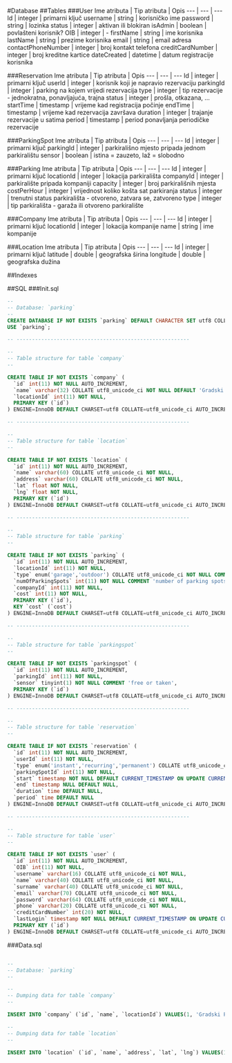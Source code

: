 #Database
##Tables
###User
Ime atributa | Tip atributa | Opis
--- | --- | ---
Id | integer | primarni ključ
username | string | korisničko ime
password | string | lozinka
status | integer | aktivan ili blokiran
isAdmin | boolean | povlašteni korisnik?
OIB | integer | -
firstName | string | ime korisnika
lastName | string | prezime korisnika
email | string | email adresa
contactPhoneNumber | integer | broj kontakt telefona
creditCardNumber | integer | broj kreditne kartice
dateCreated | datetime | datum registracije korisnika

###Reservation
Ime atributa | Tip atributa | Opis
--- | --- | ---
Id | integer | primarni ključ
userId | integer | korisnik koji je napravio rezervaciju
parkingId | integer | parking na kojem vrijedi rezervacija
type | integer | tip rezervacije - jednokratna, ponavljajuća, trajna
status | integer | prošla, otkazana, ...
startTime | timestamp | vrijeme kad registracija počinje
endTime | timestamp | vrijeme kad rezervacija završava
duration | integer | trajanje rezervacije u satima
period | timestamp | period ponavljanja periodičke rezervacije

###ParkingSpot
Ime atributa | Tip atributa | Opis
--- | --- | ---
Id | integer | primarni ključ
parkingId | integer | parkirališno mjesto pripada jednom parkiralištu
sensor | boolean | istina = zauzeto, laž = slobodno

###Parking
Ime atributa | Tip atributa | Opis
--- | --- | ---
Id | integer | primarni ključ
locationId | integer | lokacija parkirališta
companyId | integer | parkiralište pripada kompaniji
capacity | integer | broj parkirališnih mjesta
costPerHour | integer | vrijednost koliko košta sat parkiranja
status | integer | trenutni status parkirališta - otvoreno, zatvara se, zatvoreno
type | integer | tip parkirališta - garaža ili otvoreno parkiralište

###Company
Ime atributa | Tip atributa | Opis
--- | --- | ---
Id | integer | primarni ključ
locationId | integer | lokacija kompanije
name | string | ime kompanije

###Location
Ime atributa | Tip atributa | Opis
--- | --- | ---
Id | integer | primarni ključ
latitude | double | geografska širina
longitude | double | geografska dužina

##Indexes

##SQL 
###Init.sql
``` sql
--
-- Database: `parking`
--
CREATE DATABASE IF NOT EXISTS `parking` DEFAULT CHARACTER SET utf8 COLLATE utf8_unicode_ci;
USE `parking`;

-- --------------------------------------------------------

--
-- Table structure for table `company`
--

CREATE TABLE IF NOT EXISTS `company` (
  `id` int(11) NOT NULL AUTO_INCREMENT,
  `name` varchar(32) COLLATE utf8_unicode_ci NOT NULL DEFAULT 'Gradski Parking d.o.o.',
  `locationId` int(11) NOT NULL,
  PRIMARY KEY (`id`)
) ENGINE=InnoDB DEFAULT CHARSET=utf8 COLLATE=utf8_unicode_ci AUTO_INCREMENT=1 ;

-- --------------------------------------------------------

--
-- Table structure for table `location`
--

CREATE TABLE IF NOT EXISTS `location` (
  `id` int(11) NOT NULL AUTO_INCREMENT,
  `name` varchar(60) COLLATE utf8_unicode_ci NOT NULL,
  `address` varchar(60) COLLATE utf8_unicode_ci NOT NULL,
  `lat` float NOT NULL,
  `lng` float NOT NULL,
  PRIMARY KEY (`id`)
) ENGINE=InnoDB DEFAULT CHARSET=utf8 COLLATE=utf8_unicode_ci AUTO_INCREMENT=1 ;

-- --------------------------------------------------------

--
-- Table structure for table `parking`
--

CREATE TABLE IF NOT EXISTS `parking` (
  `id` int(11) NOT NULL AUTO_INCREMENT,
  `locationId` int(11) NOT NULL,
  `type` enum('garage','outdoor') COLLATE utf8_unicode_ci NOT NULL COMMENT 'garaza or otvoreno parkiraliste',
  `numOfParkingSpots` int(11) NOT NULL COMMENT 'number of parking spots',
  `companyId` int(11) NOT NULL,
  `cost` int(11) NOT NULL,
  PRIMARY KEY (`id`),
  KEY `cost` (`cost`)
) ENGINE=InnoDB DEFAULT CHARSET=utf8 COLLATE=utf8_unicode_ci AUTO_INCREMENT=1 ;

-- --------------------------------------------------------

--
-- Table structure for table `parkingspot`
--

CREATE TABLE IF NOT EXISTS `parkingspot` (
  `id` int(11) NOT NULL AUTO_INCREMENT,
  `parkingId` int(11) NOT NULL,
  `sensor` tinyint(1) NOT NULL COMMENT 'free or taken',
  PRIMARY KEY (`id`)
) ENGINE=InnoDB DEFAULT CHARSET=utf8 COLLATE=utf8_unicode_ci AUTO_INCREMENT=1 ;

-- --------------------------------------------------------

--
-- Table structure for table `reservation`
--

CREATE TABLE IF NOT EXISTS `reservation` (
  `id` int(11) NOT NULL AUTO_INCREMENT,
  `userId` int(11) NOT NULL,
  `type` enum('instant','recurring','permanent') COLLATE utf8_unicode_ci NOT NULL,
  `parkingSpotId` int(11) NOT NULL,
  `start` timestamp NOT NULL DEFAULT CURRENT_TIMESTAMP ON UPDATE CURRENT_TIMESTAMP,
  `end` timestamp NULL DEFAULT NULL,
  `duration` time DEFAULT NULL,
  `period` time DEFAULT NULL
) ENGINE=InnoDB DEFAULT CHARSET=utf8 COLLATE=utf8_unicode_ci AUTO_INCREMENT=1 ;

-- --------------------------------------------------------

--
-- Table structure for table `user`
--

CREATE TABLE IF NOT EXISTS `user` (
  `id` int(11) NOT NULL AUTO_INCREMENT,
  `OIB` int(11) NOT NULL,
  `username` varchar(16) COLLATE utf8_unicode_ci NOT NULL,
  `name` varchar(40) COLLATE utf8_unicode_ci NOT NULL,
  `surname` varchar(40) COLLATE utf8_unicode_ci NOT NULL,
  `email` varchar(70) COLLATE utf8_unicode_ci NOT NULL,
  `password` varchar(64) COLLATE utf8_unicode_ci NOT NULL,
  `phone` varchar(20) COLLATE utf8_unicode_ci NOT NULL,
  `creditCardNumber` int(20) NOT NULL,
  `lastLogin` timestamp NOT NULL DEFAULT CURRENT_TIMESTAMP ON UPDATE CURRENT_TIMESTAMP,
  PRIMARY KEY (`id`)
) ENGINE=InnoDB DEFAULT CHARSET=utf8 COLLATE=utf8_unicode_ci AUTO_INCREMENT=1 ;

```

###Data.sql
``` sql

--
-- Database: `parking`
--

--
-- Dumping data for table `company`
--

INSERT INTO `company` (`id`, `name`, `locationId`) VALUES(1, 'Gradski Parking d.o.o.', 1);

--
-- Dumping data for table `location`
--

INSERT INTO `location` (`id`, `name`, `address`, `lat`, `lng`) VALUES(1, 'Gradski Parking d.o.o.', 'Ozaljska ulica 105, 10000, Zagreb', 45.7972, 15.9385);

```
